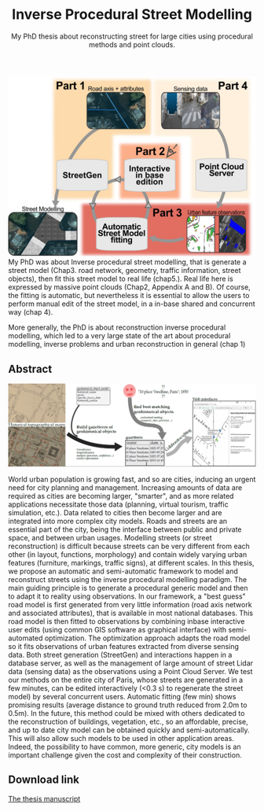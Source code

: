 ﻿---
layout: post
title: Inverse Procedural Street Modelling
subtitle: My PhD thesis about reconstructing street for large cities using procedural methods and point clouds.
tags: [research, publications]
category: research
bigimg: /img/re/general_graphical_abstract_for_defense.jpg
---
![phd abstract](/img/re/general_graphical_abstract_for_defense.jpg)
My PhD was about Inverse procedural street modelling, that is generate a street model (Chap3. road network, geometry, traffic information, street objects), then fit this street model to real life (chap5.). Real life here is expressed by massive point clouds (Chap2, Appendix A and B).
Of course, the fitting is automatic, but nevertheless it is essential to allow the users to perform manual edit of the street model, in a in-base shared and concurrent way (chap 4).

More generally, the PhD is about reconstruction inverse procedural modelling, which led to a very large state of the art about procedural modelling, inverse problems and urban reconstruction in general (chap 1)

## Abstract
![historical geocoding abstract](/img/re/historical_geocoding_abstract.png)

World urban population is growing fast, and so are cities, inducing an urgent need
for city planning and management. Increasing amounts of data are required as cities
are becoming larger, "smarter", and as more related applications necessitate those data
(planning, virtual tourism, traffic simulation, etc.). Data related to cities then become
larger and are integrated into more complex city models.
Roads and streets are an essential part of the city, being the interface between public
and private space, and between urban usages. Modelling streets (or street reconstruction)
is difficult because streets can be very different from each other (in layout, functions,
morphology) and contain widely varying urban features (furniture, markings,
traffic signs), at different scales.
In this thesis, we propose an automatic and semi-automatic framework to model and
reconstruct streets using the inverse procedural modelling paradigm. The main guiding
principle is to generate a procedural generic model and then to adapt it to reality using
observations. In our framework, a "best guess" road model is first generated from very
little information (road axis network and associated attributes), that is available in most
national databases. This road model is then fitted to observations by combining inbase
interactive user edits (using common GIS software as graphical interface) with
semi-automated optimization. The optimization approach adapts the road model so
it fits observations of urban features extracted from diverse sensing data. Both street
generation (StreetGen) and interactions happen in a database server, as well as the
management of large amount of street Lidar data (sensing data) as the observations
using a Point Cloud Server.
We test our methods on the entire city of Paris, whose streets are generated in a few
minutes, can be edited interactively (<0.3 s) to regenerate the street model) by several
concurrent users. Automatic fitting (few min) shows promising results (average distance
to ground truth reduced from 2.0m to 0.5m).
In the future, this method could be mixed with others dedicated to the reconstruction
of buildings, vegetation, etc., so an affordable, precise, and up to date city model can be
obtained quickly and semi-automatically. This will also allow such models to be used
in other application areas. Indeed, the possibility to have common, more generic, city
models is an important challenge given the cost and complexity of their construction.

## Download link
[The thesis manuscript](https://github.com/Remi-C/inverse_procedural_street_modelling)

